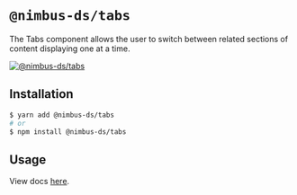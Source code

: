 # `@nimbus-ds/tabs`

The Tabs component allows the user to switch between related sections of content displaying one at a time.

[![@nimbus-ds/tabs](https://img.shields.io/npm/v/@nimbus-ds/tabs?label=%40nimbus-ds%2Ftabs)](https://www.npmjs.com/package/@nimbus-ds/tabs)

## Installation

```sh
$ yarn add @nimbus-ds/tabs
# or
$ npm install @nimbus-ds/tabs
```

## Usage

View docs [here](https://nimbus.nuvemshop.com.br/documentation/composite-components/tabs).
